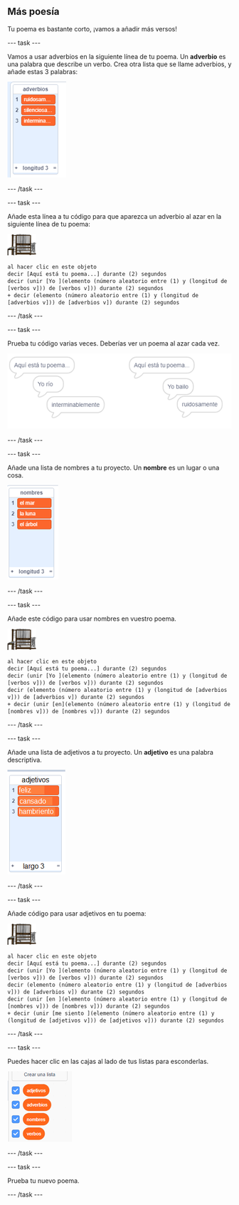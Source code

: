 ## Más poesía

Tu poema es bastante corto, ¡vamos a añadir más versos!

--- task ---

Vamos a usar adverbios en la siguiente línea de tu poema. Un **adverbio** es una palabra que describe un verbo. Crea otra lista que se llame adverbios, y añade estas 3 palabras:

![lista con las palabras ruidosamente, silenciosamente, interminablemente](images/poetry-adverbs.png)

--- /task ---

--- task ---

Añade esta línea a tu código para que aparezca un adverbio al azar en la siguiente línea de tu poema:

![imagen ordenador](images/computer-sprite.png)

```blocks3
al hacer clic en este objeto
decir [Aquí está tu poema...] durante (2) segundos
decir (unir [Yo ](elemento (número aleatorio entre (1) y (longitud de [verbos v])) de [verbos v])) durante (2) segundos
+ decir (elemento (número aleatorio entre (1) y (longitud de [adverbios v])) de [adverbios v]) durante (2) segundos
```

--- /task ---

--- task ---

Prueba tu código varias veces. Deberías ver un poema al azar cada vez.

![burbujas de voz aleatorias con adverbios](images/poetry-adverb-test.png)

--- /task ---

--- task ---

Añade una lista de nombres a tu proyecto. Un **nombre** es un lugar o una cosa.

![una lista de nombres con las palabras el mar, la luna, el árbol](images/poetry-nouns.png)

--- /task ---

--- task ---

Añade este código para usar nombres en vuestro poema.

![imagen ordenador](images/computer-sprite.png)

```blocks3
al hacer clic en este objeto
decir [Aquí está tu poema...] durante (2) segundos
decir (unir [Yo ](elemento (número aleatorio entre (1) y (longitud de [verbos v])) de [verbos v])) durante (2) segundos
decir (elemento (número aleatorio entre (1) y (longitud de [adverbios v])) de [adverbios v]) durante (2) segundos
+ decir (unir [en](elemento (número aleatorio entre (1) y (longitud de [nombres v])) de [nombres v])) durante (2) segundos
```

--- /task ---

--- task ---

Añade una lista de adjetivos a tu proyecto. Un **adjetivo** es una palabra descriptiva.

![una lista de adjetivos feliz, cansado, hambriento](images/poetry-adjectives.png)

--- /task ---

--- task ---

Añade código para usar adjetivos en tu poema:

![imagen ordenador](images/computer-sprite.png)

```blocks3
al hacer clic en este objeto
decir [Aquí está tu poema...] durante (2) segundos
decir (unir [Yo ](elemento (número aleatorio entre (1) y (longitud de [verbos v])) de [verbos v])) durante (2) segundos
decir (elemento (número aleatorio entre (1) y (longitud de [adverbios v])) de [adverbios v]) durante (2) segundos
decir (unir [en ](elemento (número aleatorio entre (1) y (longitud de [nombres v])) de [nombres v])) durante (2) segundos
+ decir (unir [me siento ](elemento (número aleatorio entre (1) y (longitud de [adjetivos v])) de [adjetivos v])) durante (2) segundos
```

--- /task ---

--- task ---

Puedes hacer clic en las cajas al lado de tus listas para esconderlas.

![lista de variables con las tick-boxes marcadas](images/poetry-lists-tick.png)

--- /task ---

--- task ---

Prueba tu nuevo poema.

--- /task ---